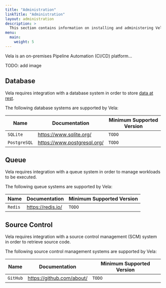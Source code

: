 ```yaml
---
title: "Administration"
linkTitle: "Administration"
layout: administration
description: >
  This section contains information on installing and administering Vela.
menu:
  main:
    weight: 5
---
```


Vela is an on-premises Pipeline Automation (CI/CD) platform...

TODO: add image

## Database

Vela requires integration with a database system in order to store [data at rest](https://en.wikipedia.org/wiki/Data_at_rest).

The following database systems are supported by Vela:

| Name         | Documentation               | Minimum Supported Version |
| ------------ | --------------------------- | ------------------------- |
| `SQLite`     | https://www.sqlite.org/     | `TODO`                    |
| `PostgreSQL` | https://www.postgresql.org/ | `TODO`                    |

## Queue

Vela requires integration with a queue system in order to manage workloads to be executed.

The following queue systems are supported by Vela:

| Name    | Documentation     | Minimum Supported Version |
| ------- | ----------------- | ------------------------- |
| `Redis` | https://redis.io/ | `TODO`                    |

## Source Control

Vela requires integration with a source control management (SCM) system in order to retrieve source code.

The following source control management systems are supported by Vela:

| Name     | Documentation             | Minimum Supported Version |
| -------- | ------------------------- | ------------------------- |
| `GitHub` | https://github.com/about/ | `TODO`                    |

